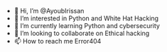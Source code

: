 - 👋 Hi, I’m @AyoubIrissan
- 👀 I’m interested in Python and White Hat Hacking 
- 🌱 I’m currently learning Python and cybersecurity 
- 💞️ I’m looking to collaborate on Ethical hacking 
- 📫 How to reach me Error404

<!---
AyoubIrissan/AyoubIrissan is a ✨ special ✨ repository because its `README.md` (this file) appears on your GitHub profile.
You can click the Preview link to take a look at your changes.
--->

